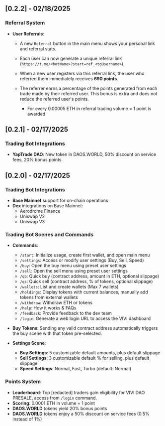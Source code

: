 ## [0.2.2] - 02/18/2025

### Referral System

- **User Referrals**:

  - A new `Referral` button in the main menu shows your personal link and referral stats.
  - Each user can now generate a unique referral link (`https://t.me/<botName>?start=ref_<tgUsername>`).
  - When a new user registers via this referral link, the user who referred them immediately receives **690 points**.
  - The referrer earns a percentage of the points generated from each trade made by their referred user. This bonus is extra and does not reduce the referred user's points.

    - For every 0.00005 ETH in referral trading volume = 1 point is awarded

## [0.2.1] - 02/17/2025

### Trading Bot Integrations

- **YapTrade DAO**: New token in DAOS.WORLD, 50% discount on service fees, 20% bonus points

## [0.2.0] - 02/17/2025

### Trading Bot Integrations

- **Base Mainnet** support for on-chain operations
- **Dex** integrations on Base Mainnet:
  - Aerodrome Finance
  - Uniswap V2
  - Uniswap V3

### Trading Bot Scenes and Commands

- **Commands**:

  - `/start`: Initialize usage, create first wallet, and open main menu
  - `/settings`: Access or modify user settings (Buy, Sell, Speed)
  - `/buy`: Open the buy menu using preset user settings
  - `/sell`: Open the sell menu using preset user settings
  - `/qb`: Quick buy (contract address, amount in ETH, optional slippage)
  - `/qs`: Quick sell (contract address, % of tokens, optional slippage)
  - `/wallets`: List and create wallets (Max 7 wallets)
  - `/holdings`: Display tokens with current balances, manually add tokens from external wallets
  - `/withdraw`: Withdraw ETH or tokens
  - `/help`: How it works & FAQs
  - `/feedback`: Provide feedback to the dev team
  - `/login`: Generate a web login URL to access the VIVI dashboard

- **Buy Tokens**: Sending any valid contract address automatically triggers the buy scene with that token pre-selected.

- **Settings Scene**:
  - **Buy Settings**: 5 customizable default amounts, plus default slippage
  - **Sell Settings**: 3 customizable default % for selling, plus default slippage
  - **Speed Settings**: Normal, Fast, Turbo (default: Normal)

### Points System

- **Leaderboard**: Top [redacted] traders gain eligibility for VIVI DAO PRESALE, access from `/login` command.
- **Scoring**: 0.0001 ETH in volume = 1 point
- **DAOS.WORLD** tokens yield 20% bonus points
- **DAOS.WORLD** tokens enjoy a 50% discount on service fees (0.5% instead of 1%)
